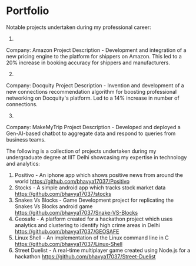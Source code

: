 # Portfolio

Notable projects undertaken during my professional career:

1. 

Company: Amazon
Project Description - Development and integration of a new pricing engine to the platform for shippers on Amazon. This led to a 20% increase in booking accuracy for shippers and manufacturers.

2.

Company: Docquity
Project Description - Invention and development of a new connections recommendation algorithm for boosting professional networking on Docquity's platform. Led to a 14% increase in number of connections.

3.

Company: MakeMyTrip
Project Description - Developed and deployed a Gen-AI-based chatbot to aggregate data and respond to queries from business teams.


The following is a collection of projects undertaken during my undergraduate degree at IIIT Delhi showcasing my expertise in technology and analytics:

1. Positivo - An iphone app which shows positive news from around the world
    https://github.com/bhavya17037/Positivo
2. Stocks - A simple android app which tracks stock market data
    https://github.com/bhavya17037/stocks
3. Snakes Vs Blocks - Game Development project for replicating the Snakes Vs Blocks android game
    https://github.com/bhavya17037/Snake-VS-Blocks
4. Geosafe - A platform created for a hackathon project which uses analytics and clustering to identify high crime areas in Delhi
    https://github.com/bhavya17037/GEOSAFE
5. Linux Shell - An implementation of the Linux command line in C
    https://github.com/bhavya17037/Linux-Shell
6. Street Duelist - A real-time multiplayer game created using Node.js for a hackathon
    https://github.com/bhavya17037/Street-Duelist
